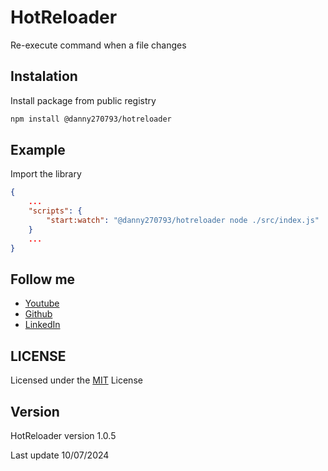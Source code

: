 # HotReloader

Re-execute command when a file changes

## Instalation

Install package from public registry

```bash
npm install @danny270793/hotreloader
```

## Example

Import the library

```json
{
    ...
    "scripts": {
        "start:watch": "@danny270793/hotreloader node ./src/index.js"
    }
    ...
}
```

## Follow me

-   [Youtube](https://www.youtube.com/channel/UC5MAQWU2s2VESTXaUo-ysgg)
-   [Github](https://www.github.com/danny270793/)
-   [LinkedIn](https://www.linkedin.com/in/danny270793)

## LICENSE

Licensed under the [MIT](license.md) License

## Version

HotReloader version 1.0.5

Last update 10/07/2024
